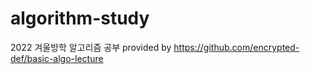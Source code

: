 # algorithm-study
2022 겨울방학 알고리즘 공부
provided by https://github.com/encrypted-def/basic-algo-lecture
